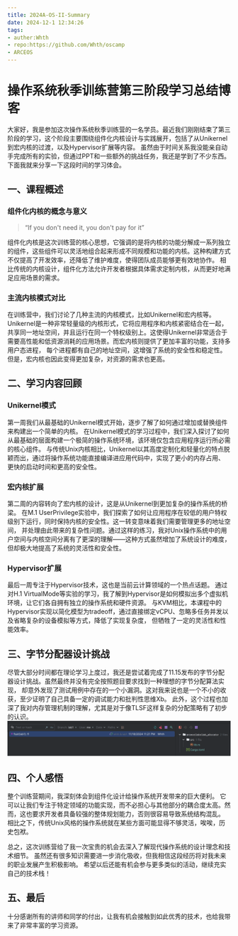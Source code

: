 ```yaml
---
title: 2024A-OS-II-Summary
date: 2024-12-1 12:34:26
tags:
- auther:Whth
- repo:https://github.com/Whth/oscamp
- ARCEOS
---
```



# 操作系统秋季训练营第三阶段学习总结博客

大家好，我是参加这次操作系统秋季训练营的一名学员。最近我们刚刚结束了第三阶段的学习，这个阶段主要围绕组件化内核设计与实践展开，包括了从Unikernel到宏内核的过渡，以及Hypervisor扩展等内容。
虽然由于时间关系我没能亲自动手完成所有的实验，但通过PPT和一些额外的挑战任务，我还是学到了不少东西。下面我就来分享一下这段时间的学习体会。

## 一、课程概述

### 组件化内核的概念与意义
> “If you don't need it, you don't pay for it”

组件化内核是这次训练营的核心思想，它强调的是将内核的功能分解成一系列独立的组件，这些组件可以灵活地组合起来形成不同规模和功能的内核。这种构建方式不仅提高了开发效率，还降低了维护难度，使得团队成员能够更有效地协作。
相比传统的内核设计，组件化方法允许开发者根据具体需求定制内核，从而更好地满足应用场景的需求。

### 主流内核模式对比
在训练营中，我们讨论了几种主流的内核模式，比如Unikernel和宏内核等。Unikernel是一种非常轻量级的内核形式，它将应用程序和内核紧密结合在一起，
共享同一地址空间，并且运行在同一个特权级别上。这使得Unikernel非常适合于需要高性能和低资源消耗的应用场景。而宏内核则提供了更加丰富的功能，支持多用户态进程，
每个进程都有自己的地址空间，这增强了系统的安全性和稳定性。但是，宏内核也因此变得更加复杂，对资源的需求也更高。

## 二、学习内容回顾

### Unikernel模式
第一周我们从最基础的Unikernel模式开始，逐步了解了如何通过增加或替换组件来构建出一个简单的内核。
在Unikernel模式的学习过程中，我们深入探讨了如何从最基础的层面构建一个极简的操作系统环境，该环境仅包含应用程序运行所必需的核心组件。
与传统Unix内核相比，Unikernel以其高度定制化和轻量化的特点脱颖而出，通过将操作系统功能直接编译进应用代码中，实现了更小的内存占用、
更快的启动时间和更高的安全性。

### 宏内核扩展
第二周的内容转向了宏内核的设计，这是从Unikernel到更加复杂的操作系统的桥梁。
在M.1 UserPrivilege实验中，我们探索了如何让应用程序在较低的用户特权级别下运行，同时保持内核的安全性。这一转变意味着我们需要管理更多的地址空间，
并处理由此带来的复杂性问题。通过这样的练习，我对Unix操作系统中的用户空间与内核空间分离有了更深的理解——这种方式虽然增加了系统设计的难度，
但却极大地提高了系统的灵活性和安全性。

### Hypervisor扩展
最后一周专注于Hypervisor技术，这也是当前云计算领域的一个热点话题。
通过对H.1 VirtualMode等实验的学习，我了解到Hypervisor是如何模拟出多个虚拟机环境，让它们各自拥有独立的操作系统和硬件资源。
与KVM相比，本课程中的Hypervisor实现以简化模型为tradeoff，通过直接绑定vCPU、忽略多任务并发以及省略复杂的设备模拟等方式，降低了实现复杂度，
但牺牲了一定的灵活性和性能效率。

## 三、字节分配器设计挑战

尽管大部分时间都在理论学习上度过，我还是尝试着完成了11.15发布的字节分配器设计挑战。虽然最终并没有完全按照题目要求找到一种理想的字节分配算法实现，
却意外发现了测试用例中存在的一个小漏洞。这对我来说也是一个不小的收获，至少证明了自己具备一定的调试能力和批判性思维Xb。
此外，这个过程也加深了我对内存管理机制的理解，尤其是对于像TLSF这样复杂的分配策略有了初步的认识。
![img.png](2024A-OS-III-Summary/img.png)

## 四、个人感悟

整个训练营期间，我深刻体会到组件化设计给操作系统开发带来的巨大便利。
它可以让我们专注于特定领域的功能实现，而不必担心与其他部分的耦合度太高。然而，这也要求开发者具备较强的整体规划能力，否则很容易导致系统结构混乱。
相比之下，传统Unix风格的操作系统就在某些方面可能显得不够灵活，唉唉，历史包袱。

总之，这次训练营给了我一次宝贵的机会去深入了解现代操作系统的设计理念和技术细节。
虽然还有很多知识需要进一步消化吸收，但我相信这段经历将对我未来的职业发展产生积极影响。
希望以后还能有机会参与更多类似的活动，继续充实自己的技术栈！

## 五、最后

十分感谢所有的讲师和同学的付出，让我有机会接触到如此优秀的技术，也给我带来了非常丰富的学习资源。